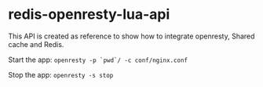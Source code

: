 # redis-openresty-lua-api
This API is created as reference to show how to integrate openresty, Shared cache and Redis.

Start the app: ```openresty -p `pwd`/ -c conf/nginx.conf```

Stop the app: ```openresty -s stop```
